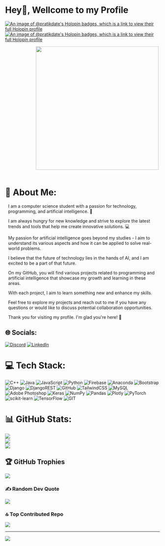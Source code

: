 

# Hey👋, Wellcome to my Profile


[![An image of @pratikdate's Holopin badges, which is a link to view their full Holopin profile](https://holopin.me/pratikdate)](https://holopin.io/@pratikdate)
[![An image of @pratikdate's Holopin badges, which is a link to view their full Holopin profile](https://holopin.me/pratikdate)](https://holopin.io/@pratikdate)

<div style="margin: 0 0 0 100px;"><img src='https://github.com/Pratikdate/Pratikdate/assets/91735895/85ec8457-7b41-48d8-a500-76bd61cd19a4' style="height: 400px;"/></div>

<br/>

# 💫 About Me:
  <div style="text-aline:center;margin:10px;">
  <p >I am a computer science student with a passion for technology, programming, and artificial intelligence. 🧠</p>
  
 <p> I am always hungry for new knowledge and strive to explore the latest trends and tools that help me create innovative solutions. 💻</p>
  
  <p>My passion for artificial intelligence goes beyond my studies - I aim to understand its various aspects and how it can be applied to solve real-world problems.</p>
  
  <p>I believe that the future of technology lies in the hands of AI, and I am excited to be a part of that future.</p>
  
  <p>On my GitHub, you will find various projects related to programming and artificial intelligence that showcase my growth and learning in these areas.</p>

  <p>With each project, I aim to learn something new and enhance my skills.</p>
  
  <p>Feel free to explore my projects and reach out to me if you have any questions or would like to discuss potential collaboration opportunities.</p>
  
  <p>Thank you for visiting my profile. I'm glad you're here! 🎉</p>
</div>

## 🌐 Socials:
[![Discord](https://img.shields.io/badge/Discord-%237289DA.svg?logo=discord&logoColor=white)](https://discord.gg/Pratik0396) [![LinkedIn](https://img.shields.io/badge/LinkedIn-%230077B5.svg?logo=linkedin&logoColor=white)](https://linkedin.com/in/https://www.linkedin.com/in/pratik-date-883023244?trk=contact-info) 

# 💻 Tech Stack:
![C++](https://img.shields.io/badge/c++-%2300599C.svg?style=for-the-badge&logo=c%2B%2B&logoColor=white) ![Java](https://img.shields.io/badge/java-%23ED8B00.svg?style=for-the-badge&logo=java&logoColor=white) ![JavaScript](https://img.shields.io/badge/javascript-%23323330.svg?style=for-the-badge&logo=javascript&logoColor=%23F7DF1E) ![Python](https://img.shields.io/badge/python-3670A0?style=for-the-badge&logo=python&logoColor=ffdd54) ![Firebase](https://img.shields.io/badge/firebase-%23039BE5.svg?style=for-the-badge&logo=firebase) ![Anaconda](https://img.shields.io/badge/Anaconda-%2344A833.svg?style=for-the-badge&logo=anaconda&logoColor=white) ![Bootstrap](https://img.shields.io/badge/bootstrap-%23563D7C.svg?style=for-the-badge&logo=bootstrap&logoColor=white) ![Django](https://img.shields.io/badge/django-%23092E20.svg?style=for-the-badge&logo=django&logoColor=white) ![DjangoREST](https://img.shields.io/badge/DJANGO-REST-ff1709?style=for-the-badge&logo=django&logoColor=white&color=ff1709&labelColor=gray) ![GitHub](https://img.shields.io/badge/GitHub-%23121011.svg?style=for-the-badge&logo=github&logoColor=white) ![TailwindCSS](https://img.shields.io/badge/tailwindcss-%2338B2AC.svg?style=for-the-badge&logo=tailwind-css&logoColor=white) ![MySQL](https://img.shields.io/badge/mysql-%2300f.svg?style=for-the-badge&logo=mysql&logoColor=white) ![Adobe Photoshop](https://img.shields.io/badge/adobephotoshop-%2331A8FF.svg?style=for-the-badge&logo=adobephotoshop&logoColor=white) ![Keras](https://img.shields.io/badge/Keras-%23D00000.svg?style=for-the-badge&logo=Keras&logoColor=white) ![NumPy](https://img.shields.io/badge/numpy-%23013243.svg?style=for-the-badge&logo=numpy&logoColor=white) ![Pandas](https://img.shields.io/badge/pandas-%23150458.svg?style=for-the-badge&logo=pandas&logoColor=white) ![Plotly](https://img.shields.io/badge/Plotly-%233F4F75.svg?style=for-the-badge&logo=plotly&logoColor=white) ![PyTorch](https://img.shields.io/badge/PyTorch-%23EE4C2C.svg?style=for-the-badge&logo=PyTorch&logoColor=white) ![scikit-learn](https://img.shields.io/badge/scikit--learn-%23F7931E.svg?style=for-the-badge&logo=scikit-learn&logoColor=white) ![TensorFlow](https://img.shields.io/badge/TensorFlow-%23FF6F00.svg?style=for-the-badge&logo=TensorFlow&logoColor=white) ![GIT](https://img.shields.io/badge/Git-fc6d26?style=for-the-badge&logo=git&logoColor=white)
# 📊 GitHub Stats:
![](https://github-readme-stats.vercel.app/api?username=Pratikdate&theme=tokyonight&hide_border=false&include_all_commits=false&count_private=false)<br/>
![](https://github-readme-streak-stats.herokuapp.com/?user=Pratikdate&theme=tokyonight&hide_border=false)<br/>
![](https://github-readme-stats.vercel.app/api/top-langs/?username=Pratikdate&theme=tokyonight&hide_border=false&include_all_commits=false&count_private=false&layout=compact)

## 🏆 GitHub Trophies
![](https://github-profile-trophy.vercel.app/?username=Pratikdate&theme=radical&no-frame=false&no-bg=false&margin-w=4)

### ✍️ Random Dev Quote
![](https://quotes-github-readme.vercel.app/api?type=horizontal&theme=radical)

### 🔝 Top Contributed Repo
![](https://github-contributor-stats.vercel.app/api?username=Pratikdate&limit=5&theme=darkhub&combine_all_yearly_contributions=true)

---
[![](https://visitcount.itsvg.in/api?id=pratikdate&label=Profile%20Views&color=12&pretty=false)](https://visitcount.itsvg.in)

<!-- Proudly created with GPRM ( https://gprm.itsvg.in ) -->

